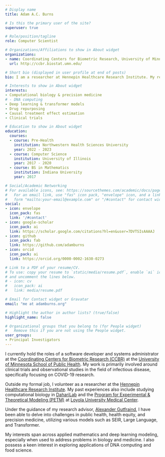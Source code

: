 ```yaml
---
# Display name
title: Adam A.C. Burns

# Is this the primary user of the site?
superuser: true

# Role/position/tagline
role: Computer Scientist

# Organizations/Affiliations to show in About widget
organizations:
- name: Coordinating Centers for Biometric Research, University of Minnesota
  url: http://ccbr.biostat.umn.edu/

# Short bio (displayed in user profile at end of posts)
bio: I am a researcher at Hennepin Healthcare Research Institute. My research interests include applied mathematics, mechanistic, and machine learning modeling approaches to address problems in biology and medicine.

# Interests to show in About widget
interests:
- Computational biology & precision medicine
# - DNA computing
- Deep learning & transformer models
- Drug repurposing
- Causal treatment effect estimation
- Clinical trials

# Education to show in About widget
education:
  courses:
  - course: Pre-Health
    institution: Northwestern Health Sciences University
    year: 2022 - 2023
  - course: Computer Science
    institution: University of Illinois
    year: 2017 - 2020
  - course: BS in Mathematics
    institution: Indiana University
    year: 2017

# Social/Academic Networking
# For available icons, see: https://sourcethemes.com/academic/docs/page-builder/#icons
#   For an email link, use "fas" icon pack, "envelope" icon, and a link in the
#   form "mailto:your-email@example.com" or "/#contact" for contact widget.
social:
- icon: envelope
  icon_pack: fas
  link: '/#contact'
- icon: google-scholar
  icon_pack: ai
  link: https://scholar.google.com/citations?hl=en&user=7DVTSIsAAAAJ
- icon: github
  icon_pack: fab
  link: https://github.com/adamburns
- icon: orcid
  icon_pack: ai
  link: https://orcid.org/0000-0002-1630-0273

# Link to a PDF of your resume/CV.
# To use: copy your resume to `static/media/resume.pdf`, enable `ai` icons in `params.toml`, 
# and uncomment the lines below.
# - icon: cv
#   icon_pack: ai
#   link: media/resume.pdf

# Email for Contact widget or Gravatar
email: "me at adamburns.org"

# Highlight the author in author lists? (true/false)
highlight_name: false

# Organizational groups that you belong to (for People widget)
#   Remove this if you are not using the People widget.
user_groups:
- Principal Investigators
---
```


I currently hold the roles of a software developer and systems administrator at the [Coordinating Centers for Biometric Research (CCBR)](http://ccbr.biostat.umn.edu/) at the [University of Minnesota School of Public Health](https://www.sph.umn.edu/). My work is primarily involved around clinical trials and observational studies in the field of infectious disease, specifically focusing on COVID-19 research.

Outside my formal job, I volunteer as a researcher at the [Hennepin Healthcare Research Institute](https://www.hhrinstitute.org). My past experiences also include studying computational biology in [DahariLab](https://www.daharilab.com/) and the [Program for Experimental & Theoretical Modeling (PETM)](https://ssom.luc.edu/medicine/divisionsspecialties/hepatology/programforexperimentalandtheoreticalmodeling/) at [Loyola University Medical Center](https://loyolamedicine.org/lumc).

Under the guidance of my research advisor, [Alexander Gutfraind](http://gutfraind.com/), I have been able to delve into challenges in public health, health equity, and precision medicine, utilizing various models such as SEIR, Large Language, and Transformer.

My interests span across applied mathematics and deep learning modeling, especially when used to address problems in biology and medicine. I also possess a keen interest in exploring applications of DNA computing and food science.
